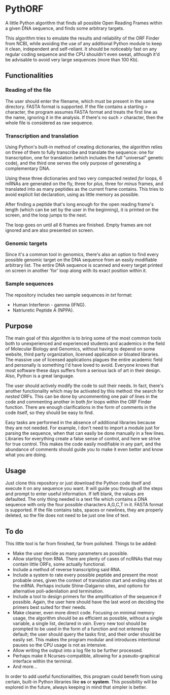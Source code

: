# PythORF
A little Python algorithm that finds all possible Open Reading Frames within a given DNA sequence, and finds some arbitrary targets.

This algorithm tries to emulate the results and reliability of the ORF Finder from NCBI, while avoiding the use of any additional Python module to keep it clean, independent and self-reliant. It should be noticeably fast on any regular coding sequence and the CPU shouldn't even sweat, although it'd be advisable to avoid very large sequences (more than 100 Kb).

## Functionalities

### Reading of the file
The user should enter the filename, which must be present in the same directory. FASTA format is supported. If the file contains a starting *>* character, the program assumes FASTA format and treats the first line as the name, ignoring it in the analysis. If there's no such *>* character, then the whole file is considered as raw sequence.

### Transcription and translation
Using Python's built-in method of creating dictionaries, the algorithm relies on three of them to fully transcribe and translate the sequence: one for transcription, one for translation (which includes the full "universal" genetic code), and the third one serves the only purpose of generating a complementary DNA.

Using these three dictionaries and two very compacted nested *for* loops, 6 mRNAs are generated on the fly, three for *plus*, three for *minus* frames, and translated into as many peptides as the current frame contains. This tries to avoid explicit list declaration, using as little memory as possible.

After finding a peptide that's long enough for the open reading frame's length (which can be set by the user in the beginning), it is printed on the screen, and the loop jumps to the next.

The loop goes on until all 6 frames are finished. Empty frames are not ignored and are also presented on screen.

### Genomic targets
Since it's a common tool in genomics, there's also an option to find every possible genomic target on the DNA sequence from an easily modifiable arbitrary list. The entire DNA sequence is scanned and every target printed on screen in another 'for' loop along with its exact position within it.

### Sample sequences
The repository includes two sample sequences in *txt* format:
* Human Interferon - gamma (IFNG).
* Natriuretic Peptide A (NPPA).

## Purpose
The main goal of this algorithm is to bring some of the most common tools both to unexperienced and experienced students and academics in the field of Molecular Biology and Genomics, without having to depend on some website, third party organization, licensed application or bloated libraries. The massive use of licensed applications plagues the entire academic field and personally is something I'd have loved to avoid. Everyone knows that most software these days suffers from a serious lack of art in their design.
Also, Python is a great language.

The user should actively modify the code to suit their needs. In fact, there's another functionality which may be activated by this method: the search for *nested* ORFs. This can be done by uncommenting one pair of lines in the code and commenting another in both *for* loops within the ORF Finder function. There are enough clarifications in the form of comments in the code itself, so they should be easy to find.

Easy tasks are performed in the absence of additional libraries because they are not needed. For example, I don't need to import a module just for parsing the sequence, when that can easily be done manually in a few lines. Libraries for everything create a false sense of control, and here we strive for true control. This makes the code easily modifiable in any part, and the abundance of comments should guide you to make it even better and know what you are doing.

## Usage
Just clone this repository or just download the Python code itself and execute it on any sequence you want. It will guide you through all the steps and prompt to enter useful information. If left blank, the values are defaulted. The only thing needed is a text file which contains a DNA sequence with only the four possible characters A,G,C,T in it. FASTA format is supported. If the file contains tabs, spaces or newlines, they are properly deleted, so the file does not need to be just one line of text.

## To do
This little tool is far from finished, far from polished. Things to be added:
* Make the user decide as many parameters as possible.
* Allow starting from RNA. There are plenty of cases of ncRNAs that may contain little ORFs, some actually functional.
* Include a method of reverse transcripting said RNA.
* Include a system to rate every possible peptide and present the most probable ones, given the context of translation start and ending sites at the mRNA. Perhaps include Shine-Dalgarno sites, and options for alternative poli-adenilation and termination.
* Include a tool to design primers for the amplification of the sequence if possible. Again, the user here should have the last word on deciding the primers best suited for their needs.
* Make cleaner, even more direct code. Focusing on minimal memory usage, the algorithm should be as efficient as possible, without a single variable, a single list, declared in vain. Every new tool should be prompted to be used in the form of a function and not entered by default; the user should query the tasks first, and their order should be easily set. This makes the program modular and introduces intentional pauses so the CPU usage is not as intensive.
* Allow writing the output into a log file to be further processed.
* Perhaps make it Ncurses-compatible, allowing for a pseudo-graphical interface within the terminal.
* And more...

In order to add useful functionalities, this program could benefit from using certain, built-in Python libraries like **os** or **system**. This possibility will be explored in the future, always keeping in mind that simpler is better.
